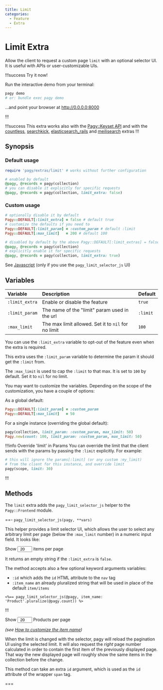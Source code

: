 ```yaml
---
title: Limit
categories:
  - Feature
  - Extra
---
```


# Limit Extra

Allow the client to request a custom page `limit` with an optional selector UI. It is useful with APIs or
user-customizable UIs.

!!!success Try it now!

Run the interactive demo from your terminal:

```sh
pagy demo
# or: bundle exec pagy demo
```
...and point your browser at http://0.0.0.0:8000

!!!

!!!success
This extra works also with the [Pagy::Keyset API](/docs/api/keyset.md) and with the [countless](countless.md), [searchkick](searchkick.md), [elasticsearch_rails](elasticsearch_rails.md) 
and [meilisearch](meilisearch.md) extras
!!!

## Synopsis

### Default usage

```ruby pagy.rb (initializer)
require 'pagy/extras/limit' # works without further configuration
```

```ruby Controller
# enabled by default
@pagy, @records = pagy(collection)
# you can disable it explicitly for specific requests
@pagy, @records = pagy(collection, limit_extra: false)
```

### Custom usage

```ruby pagy.rb (initializer)
# optionally disable it by default
Pagy::DEFAULT[:limit_extra] = false # default true
# customize the defaults if you need to
Pagy::DEFAULT[:limit_param] = :custom_param # default :limit
Pagy::DEFAULT[:max_limit]   = 200 # default 100
```

```ruby Controller
# disabled by default by the above Pagy::DEFAULT[:limit_extras] = false
@pagy, @records = pagy(collection)
# explicitly enable it for specific requests
@pagy, @records = pagy(collection, limit_extra: true)
```

See [Javascript](/docs/api/javascript.md) (only if you use the `pagy_limit_selector_js` UI)

## Variables

| Variable       | Description                                         | Default  |
|:---------------|:----------------------------------------------------|:---------|
| `:limit_extra` | Enable or disable the feature                       | `true`   |
| `:limit_param` | The name of the "limit" param used in the url       | `:limit` |
| `:max_limit`   | The max limit allowed. Set it to `nil` for no limit | `100`    |

You can use the `:limit_extra` variable to opt-out of the feature even when the extra is required.

This extra uses the `:limit_param` variable to determine the param it should get the `:limit` from.

The `:max_limit` is used to cap the `:limit` to that max. It is set to `100` by default. Set it to `nil` for no limit.

You may want to customize the variables. Depending on the scope of the customization, you have a couple of options:

As a global default:

```ruby pagy.rb (initializer)
Pagy::DEFAULT[:limit_param] = :custom_param
Pagy::DEFAULT[:max_limit]   = 50
```

For a single instance (overriding the global default):

```ruby Controller
pagy(collection, limit_param: :custom_param, max_limit: 50)
Pagy.new(count: 100, limit_param: :custom_param, max_limit: 50)
```

!!!info Override 'limit' in Params
You can override the limit that the client sends with the params by passing the `:limit` explicitly. For example:

```ruby
# this will ignore the params[:limit] (or any custom :my_limit)
# from the client for this instance, and override limit
pagy(scope, limit: 30)
```

!!!

## Methods

The `limit` extra adds the `pagy_limit_selector_js` helper to the `Pagy::Frontend` module.

==- `pagy_limit_selector_js(pagy, **vars)`

This helper provides a limit selector UI, which allows the user to select any arbitrary limit per page (below
the `:max_limit` number) in a numeric input field. It looks like:

<span>Show <input type="number" min="1" max="100" value="20" style="padding: 0; text-align: center; width: 3rem;"> items per
page</span>

It returns an empty string if the `:limit_extra` is `false`.

The method accepts also a few optional keyword arguments variables:

- `:id` which adds the `id` HTML attribute to the `nav` tag
- `:item_name` an already pluralized string that will be used in place of the default `item/items`

```erb some_view.html.erb
<%== pagy_limit_selector_js(@pagy, item_name: 'Product'.pluralize(@pagy.count)) %>
```
!!!

<span>Show <input type="number" min="1" max="100" value="20" style="padding: 0; text-align: center; width: 3rem;"> Products per
page</span>

_(see [How to customize the item name](/docs/how-to.md#customize-the-item-name))_

When the limit is changed with the selector, pagy will reload the pagination UI using the selected limit. It will
also request the _right_ page number calculated in order to contain the first item of the previously displayed page. That way the
new displayed page will roughly show the same items in the collection before the change.

This method can take an extra `id` argument, which is used as the `id` attribute of the wrapper `span` tag.

===
